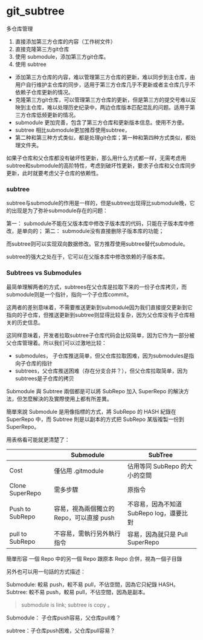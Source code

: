 # git_subtree


多仓库管理
1. 直接添加第三方仓库的内容（工作树文件）
2. 直接克隆第三方git仓库
3. 使用 submodule，添加第三方git仓库。
4. 使用 subtree

- 添加第三方仓库的内容，难以管理第三方仓库的更新，难以同步到主仓库，由用户自行维护主仓库的同步，适用于第三方仓库几乎不更新或者主仓库几乎不依赖子仓库更新的情况。
- 克隆第三方git仓库，可以管理第三方仓库的更新，但是第三方的提交号难以反映到主仓库，难以处理历史纪录中，两边仓库版本匹配混乱的问题。适用于第三方仓库低频更新的情况。
- submodule 更加完善，包含了第三方仓库和更新版本信息。使用不方便。
- subtree 相比submodule更加推荐使用subtree，
- 第二种和第三种方式类似，都是处理git仓库；第一种和第四种方式类似，都处理文件夹。

如果子仓库和父仓库都没有破坏性更新，那么用什么方式都一样，无需考虑用subtree和submodule的高阶特性，考虑到破坏性更新，要求子仓库和父仓库同步更新，此时就要考虑父子仓库的依赖性。
### subtree
subtree与submodule的作用是一样的，但是subtree出现得比submodule晚，它的出现是为了弥补submodule存在的问题：

第一： submodule不能在父版本库中修改子版本库的代码，只能在子版本库中修改，是单向的；
第二： submodule没有直接删除子版本库的功能；

而subtree则可以实现双向数据修改。官方推荐使用subtree替代submodule。

subtree的强大之处在于，它可以在父版本库中修改依赖的子版本库。

### Subtrees vs Submodules
最简单理解两者的方式，subtrees在父仓库是拉取下来的一份子仓库拷贝，而submodule则是一个指针，指向一个子仓库commit。

这两者的差别意味着，不需要推送更新到submodule因为我们直接提交更新到它指向的子仓库，但推送更新到subtree则显得比较复杂，因为父仓库没有子仓库相关的历史信息。

这同样意味着，开发者拉取subtree子仓库代码会比较简单，因为它作为一部分被父仓库管理着。所以我们可以过激地比较：

- submodules， 子仓库推送简单，但父仓库拉取困难，因为submodules是指向子仓库的指针
- subtrees，父仓库推送困难（存在分支合并？），但父仓库拉取简单，因为subtrees是子仓库的拷贝

Submodule 與 Subtree 兩個都是可以將 SubRepo 加入 SuperRepo 的解決方法，但怎麼解決的及實際使用上都有所差異。

簡單來說 Submodule 是用像指標的方式，將 SubRepo 的 HASH 紀錄在 SuperRepo 中，而 Subtree 則是以副本的方式把 SubRepo 某版複製一份到 SuperRepo。

用表格看可能就更清楚了：

||Submodule	|SubTree|
|------	|----|----|
|Cost	|僅佔用 .gitmodule	|佔用等同 SubRepo 的大小的空間|
|Clone SuperRepo	|需多步驟	|原指令|
|Push to SubRepo	|容易，視為兩個獨立的 Repo，可以直接 push	|不容易，因為不知道 SubRepo log，還要比對|
|pull to SubRepo	|不容易，需執行另外執行指令	|容易，因為就只是 Pull SuperRepo|

簡單形容	一個 Repo 中的另一個 Repo	跟原本 Repo 合併，視為一個子目錄

另外也可以用一句話的方式描述：

Submodule: 較易 push，較不易 pull，不佔空間，因為它只紀錄 HASH。
Subtree: 較不易 push，較易 pull，不佔空間，因為是副本。


> submodule is link; subtree is copy 。

Submodule： 子仓库push容易，父仓库pull难？

subtree：子仓库push困难，父仓库pull容易？
